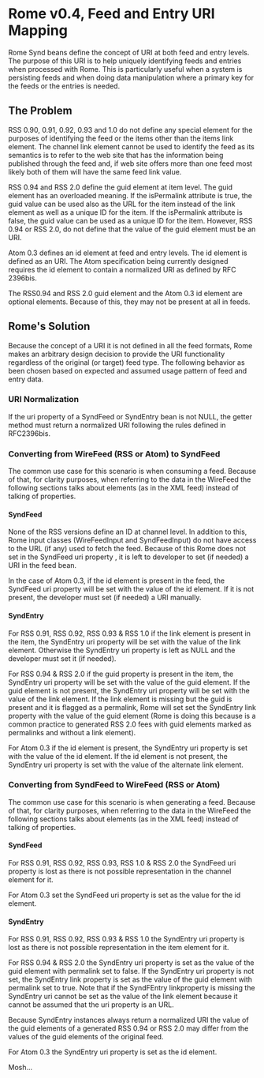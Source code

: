 # Rome v0.4, Feed and Entry URI Mapping


Rome Synd beans define the concept of URI at both feed and entry levels. The purpose of this URI is to help uniquely identifying feeds and entries when processed with Rome. This is particularly useful when a system is persisting feeds and when doing data manipulation where a primary key for the feeds or the entries is needed.


## The Problem



RSS 0.90, 0.91, 0.92, 0.93 and 1.0 do not define any special element for the purposes of identifying the feed or the items other than the items link element. The channel link element cannot be used to identify the feed as its semantics is to refer to the web site that has the information being published through the feed and, if web site offers more than one feed most likely both of them will have the same feed link value.



RSS 0.94 and RSS 2.0 define the guid element at item level. The guid element has an overloaded meaning. If the isPermalink attribute is true, the guid value can be used also as the URL for the item instead of the link element as well as a unique ID for the item. If the isPermalink attribute is false, the guid value can be used as a unique ID for the item. However, RSS 0.94 or RSS 2.0, do not define that the value of the guid element must be an URI.



Atom 0.3 defines an id element at feed and entry levels. The id element is defined as an URI. The Atom specification being currently designed requires the id element to contain a normalized URI as defined by RFC 2396bis.



The RSS0.94 and RSS 2.0 guid element and the Atom 0.3 id element are optional elements. Because of this, they may not be present at all in feeds.


## Rome's Solution



Because the concept of a URI it is not defined in all the feed formats, Rome makes an arbitrary design decision to provide the URI functionality regardless of the original (or target) feed type. The following behavior as been chosen based on expected and assumed usage pattern of feed and entry data.


### URI Normalization



If the uri property of a SyndFeed or SyndEntry bean is not NULL, the getter method must return a normalized URI following the rules defined in RFC2396bis.


### Converting from WireFeed (RSS or Atom) to SyndFeed



The common use case for this scenario is when consuming a feed. Because of that, for clarity purposes, when referring to the data in the WireFeed the following sections talks about elements (as in the XML feed) instead of talking of properties.


#### SyndFeed



None of the RSS versions define an ID at channel level. In addition to this, Rome input classes (WireFeedInput and SyndFeedInput) do not have access to the URL (if any) used to fetch the feed. Because of this Rome does not set in the SyndFeed uri property , it is left to developer to set (if needed) a URI in the feed bean.



In the case of Atom 0.3, if the id element is present in the feed, the SyndFeed uri property will be set with the value of the id element. If it is not present, the developer must set (if needed) a URI manually.


#### SyndEntry



For RSS 0.91, RSS 0.92, RSS 0.93 & RSS 1.0 if the link element is present in the item, the SyndEntry uri property will be set with the value of the link element. Otherwise the SyndEntry uri property is left as NULL and the developer must set it (if needed).



For RSS 0.94 & RSS 2.0 if the guid property is present in the item, the SyndEntry uri property will be set with the value of the guid element. If the guid element is not present, the SyndEntry uri property will be set with the value of the link element. If the link element is missing but the guid is present and it is flagged as a permalink, Rome will set set the SyndEntry link property with the value of the guid element (Rome is doing this because is a common practice to generated RSS 2.0 fees with guid elements marked as permalinks and without a link element).



For Atom 0.3 if the id element is present, the SyndEntry uri property is set with the value of the id element. If the id element is not present, the SyndEntry uri property is set with the value of the alternate link element.


### Converting from SyndFeed to WireFeed (RSS or Atom)



The common use case for this scenario is when generating a feed. Because of that, for clarity purposes, when referring to the data in the WireFeed the following sections talks about elements (as in the XML feed) instead of talking of properties.


#### SyndFeed



For RSS 0.91, RSS 0.92, RSS 0.93, RSS 1.0 & RSS 2.0 the SyndFeed uri property is lost as there is not possible representation in the channel element for it.



For Atom 0.3 set the SyndFeed uri property is set as the value for the id element.


#### SyndEntry



For RSS 0.91, RSS 0.92, RSS 0.93 & RSS 1.0 the SyndEntry uri property is lost as there is not possible representation in the item element for it.



For RSS 0.94 & RSS 2.0 the SyndEntry uri property is set as the value of the guid element with permalink set to false. If the SyndEntry uri property is not set, the SyndEntry link property is set as the value of the guid element with permalink set to true. Note that if the SyndFEntry linkproperty is missing the SyndEntry uri cannot be set as the value of the link element because it cannot be assumed that the uri property is an URL.



Because SyndEntry instances always return a normalized URI the value of the guid elements of a generated RSS 0.94 or RSS 2.0 may differ from the values of the guid elements of the original feed.



For Atom 0.3 the SyndEntry uri property is set as the id element.



Mosh...

